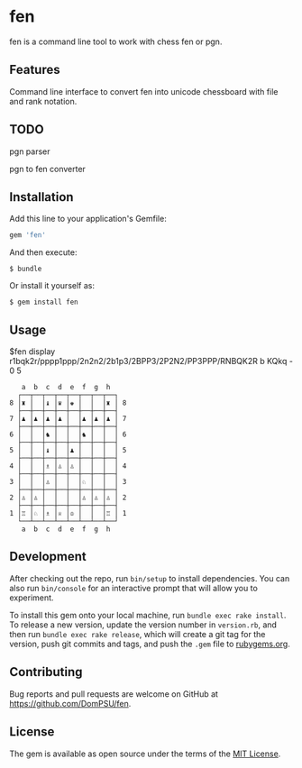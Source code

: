 # fen

fen is a command line tool to work with chess fen or pgn.

## Features

Command line interface to convert fen into unicode chessboard with
file and rank notation.

## TODO

pgn parser

pgn to fen converter

## Installation

Add this line to your application's Gemfile:

```ruby
gem 'fen'
```

And then execute:

    $ bundle

Or install it yourself as:

    $ gem install fen

## Usage

$fen display r1bqk2r/pppp1ppp/2n2n2/2b1p3/2BPP3/2P2N2/PP3PPP/RNBQK2R b KQkq - 0 5
```
   a  b  c  d  e  f  g  h  
  ┌──┬──┬──┬──┬──┬──┬──┬──┐
8 │♜ │  │♝ │♛ │♚ │  │  │♜ │ 8
  ├──┼──┼──┼──┼──┼──┼──┼──┤
7 │♟ │♟ │♟ │♟ │  │♟ │♟ │♟ │ 7
  ├──┼──┼──┼──┼──┼──┼──┼──┤
6 │  │  │♞ │  │  │♞ │  │  │ 6
  ├──┼──┼──┼──┼──┼──┼──┼──┤
5 │  │  │♝ │  │♟ │  │  │  │ 5
  ├──┼──┼──┼──┼──┼──┼──┼──┤
4 │  │  │♗ │♙ │♙ │  │  │  │ 4
  ├──┼──┼──┼──┼──┼──┼──┼──┤
3 │  │  │♙ │  │  │♘ │  │  │ 3
  ├──┼──┼──┼──┼──┼──┼──┼──┤
2 │♙ │♙ │  │  │  │♙ │♙ │♙ │ 2
  ├──┼──┼──┼──┼──┼──┼──┼──┤
1 │♖ │♘ │♗ │♕ │♔ │  │  │♖ │ 1
  └──┴──┴──┴──┴──┴──┴──┴──┘
   a  b  c  d  e  f  g  h  
```

## Development

After checking out the repo, run `bin/setup` to install dependencies. You can also run `bin/console` for an interactive prompt that will allow you to experiment.

To install this gem onto your local machine, run `bundle exec rake install`. To release a new version, update the version number in `version.rb`, and then run `bundle exec rake release`, which will create a git tag for the version, push git commits and tags, and push the `.gem` file to [rubygems.org](https://rubygems.org).

## Contributing

Bug reports and pull requests are welcome on GitHub at https://github.com/DomPSU/fen.

## License

The gem is available as open source under the terms of the [MIT License](https://opensource.org/licenses/MIT).
